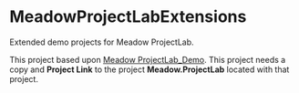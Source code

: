 # MeadowProjectLabExtensions

Extended demo projects for Meadow ProjectLab.

This project based upon [Meadow ProjectLab_Demo](https://github.com/WildernessLabs/Meadow.ProjectLab/tree/main/Source/). This project needs a copy and **Project Link** to the project **Meadow.ProjectLab** located with that project.

